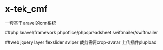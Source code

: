 # x-tek_cmf
一套基于laravel的cmf系统

##php
laravel/framework
phpoffice/phpspreadsheet
swiftmailer/swiftmailer

##web
jquery
layer
flexslider
swiper
裁剪需要crop-avatar
上传插件plupload
